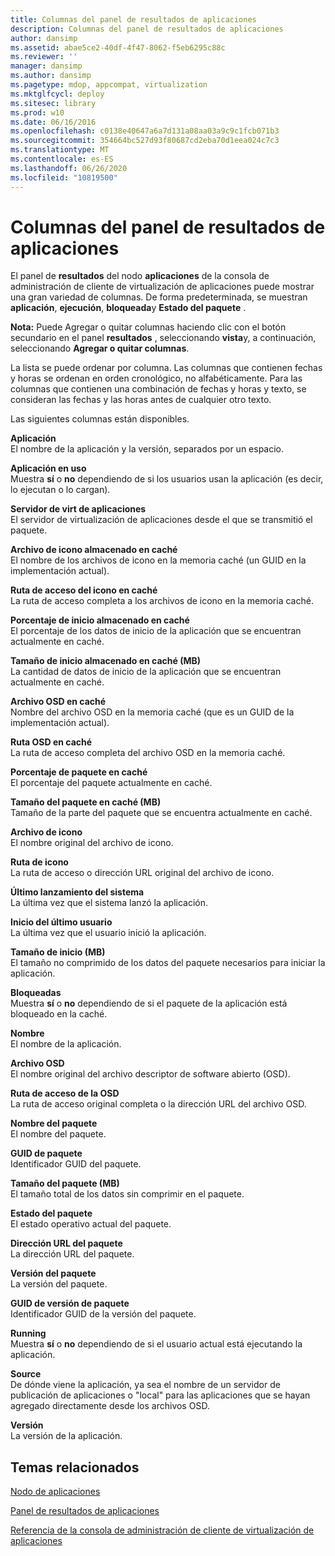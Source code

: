 ```yaml
---
title: Columnas del panel de resultados de aplicaciones
description: Columnas del panel de resultados de aplicaciones
author: dansimp
ms.assetid: abae5ce2-40df-4f47-8062-f5eb6295c88c
ms.reviewer: ''
manager: dansimp
ms.author: dansimp
ms.pagetype: mdop, appcompat, virtualization
ms.mktglfcycl: deploy
ms.sitesec: library
ms.prod: w10
ms.date: 06/16/2016
ms.openlocfilehash: c0138e40647a6a7d131a08aa03a9c9c1fcb071b3
ms.sourcegitcommit: 354664bc527d93f80687cd2eba70d1eea024c7c3
ms.translationtype: MT
ms.contentlocale: es-ES
ms.lasthandoff: 06/26/2020
ms.locfileid: "10819500"
---
```

# Columnas del panel de resultados de aplicaciones


El panel de **resultados** del nodo **aplicaciones** de la consola de administración de cliente de virtualización de aplicaciones puede mostrar una gran variedad de columnas. De forma predeterminada, se muestran **aplicación**, **ejecución**, **bloqueada**y **Estado del paquete** .

**Nota:**  Puede Agregar o quitar columnas haciendo clic con el botón secundario en el panel **resultados** , seleccionando **vista**y, a continuación, seleccionando **Agregar o quitar columnas**.

 

La lista se puede ordenar por columna. Las columnas que contienen fechas y horas se ordenan en orden cronológico, no alfabéticamente. Para las columnas que contienen una combinación de fechas y horas y texto, se consideran las fechas y las horas antes de cualquier otro texto.

Las siguientes columnas están disponibles.

<a href="" id="application"></a>**Aplicación**  
El nombre de la aplicación y la versión, separados por un espacio.

<a href="" id="application-in-use"></a>**Aplicación en uso**  
Muestra **sí** o **no** dependiendo de si los usuarios usan la aplicación (es decir, lo ejecutan o lo cargan).

<a href="" id="app-virt-server"></a>**Servidor de virt de aplicaciones**  
El servidor de virtualización de aplicaciones desde el que se transmitió el paquete.

<a href="" id="cached-icon-file"></a>**Archivo de icono almacenado en caché**  
El nombre de los archivos de icono en la memoria caché (un GUID en la implementación actual).

<a href="" id="cached-icon-path"></a>**Ruta de acceso del icono en caché**  
La ruta de acceso completa a los archivos de icono en la memoria caché.

<a href="" id="cached-launch-percent"></a>**Porcentaje de inicio almacenado en caché**  
El porcentaje de los datos de inicio de la aplicación que se encuentran actualmente en caché.

<a href="" id="cached-launch-size--mb-"></a>**Tamaño de inicio almacenado en caché (MB)**  
La cantidad de datos de inicio de la aplicación que se encuentran actualmente en caché.

<a href="" id="cached-osd-file"></a>**Archivo OSD en caché**  
Nombre del archivo OSD en la memoria caché (que es un GUID de la implementación actual).

<a href="" id="cached-osd-path"></a>**Ruta OSD en caché**  
La ruta de acceso completa del archivo OSD en la memoria caché.

<a href="" id="cached-package-percent"></a>**Porcentaje de paquete en caché**  
El porcentaje del paquete actualmente en caché.

<a href="" id="cached-package-size--mb-"></a>**Tamaño del paquete en caché (MB)**  
Tamaño de la parte del paquete que se encuentra actualmente en caché.

<a href="" id="icon-file"></a>**Archivo de icono**  
El nombre original del archivo de icono.

<a href="" id="icon-path"></a>**Ruta de icono**  
La ruta de acceso o dirección URL original del archivo de icono.

<a href="" id="last-system-launch"></a>**Último lanzamiento del sistema**  
La última vez que el sistema lanzó la aplicación.

<a href="" id="last-user-launch"></a>**Inicio del último usuario**  
La última vez que el usuario inició la aplicación.

<a href="" id="launch-size--mb-"></a>**Tamaño de inicio (MB)**  
El tamaño no comprimido de los datos del paquete necesarios para iniciar la aplicación.

<a href="" id="locked"></a>**Bloqueadas**  
Muestra **sí** o **no** dependiendo de si el paquete de la aplicación está bloqueado en la caché.

<a href="" id="name"></a>**Nombre**  
El nombre de la aplicación.

<a href="" id="osd-file"></a>**Archivo OSD**  
El nombre original del archivo descriptor de software abierto (OSD).

<a href="" id="osd-path"></a>**Ruta de acceso de la OSD**  
La ruta de acceso original completa o la dirección URL del archivo OSD.

<a href="" id="package-name"></a>**Nombre del paquete**  
El nombre del paquete.

<a href="" id="package-guid"></a>**GUID de paquete**  
Identificador GUID del paquete.

<a href="" id="package-size--mb-"></a>**Tamaño del paquete (MB)**  
El tamaño total de los datos sin comprimir en el paquete.

<a href="" id="package-status"></a>**Estado del paquete**  
El estado operativo actual del paquete.

<a href="" id="package-url"></a>**Dirección URL del paquete**  
La dirección URL del paquete.

<a href="" id="package-version"></a>**Versión del paquete**  
La versión del paquete.

<a href="" id="package-version-guid"></a>**GUID de versión de paquete**  
Identificador GUID de la versión del paquete.

<a href="" id="running"></a>**Running**  
Muestra **sí** o **no** dependiendo de si el usuario actual está ejecutando la aplicación.

<a href="" id="source"></a>**Source**  
De dónde viene la aplicación, ya sea el nombre de un servidor de publicación de aplicaciones o "local" para las aplicaciones que se hayan agregado directamente desde los archivos OSD.

<a href="" id="version"></a>**Versión**  
La versión de la aplicación.

## Temas relacionados


[Nodo de aplicaciones](applications-node.md)

[Panel de resultados de aplicaciones](applications-results-pane.md)

[Referencia de la consola de administración de cliente de virtualización de aplicaciones](application-virtualization-client-management-console-reference.md)

 

 





